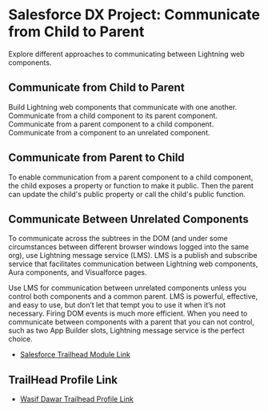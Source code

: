 # Salesforce DX Project: Communicate from Child to Parent

Explore different approaches to communicating between Lightning web components.

## Communicate from Child to Parent

Build Lightning web components that communicate with one another.
Communicate from a child component to its parent component.
Communicate from a parent component to a child component.
Communicate from a component to an unrelated component.

## Communicate from Parent to Child

To enable communication from a parent component to a child component, the child exposes a property or function to make it public. Then the parent can update the child's public property or call the child's public function.

## Communicate Between Unrelated Components

To communicate across the subtrees in the DOM (and under some circumstances between different browser windows logged into the same org), use Lightning message service (LMS). LMS is a publish and subscribe service that facilitates communication between Lightning web components, Aura components, and Visualforce pages.  

Use LMS for communication between unrelated components unless you control both components and a common parent. LMS is powerful, effective, and easy to use, but don’t let that tempt you to use it when it’s not necessary. Firing DOM events is much more efficient. When you need to communicate between components with a parent that you can not control, such as two App Builder slots, Lightning message service is the perfect choice.

- [Salesforce Trailhead Module Link](https://trailhead.salesforce.com/content/learn/projects/communicate-between-lightning-web-components?trailmix_creator_id=journeytosalesforce&trailmix_slug=all-about-lwc)

## TrailHead Profile Link

- [Wasif Dawar Trailhead Profile Link](https://www.salesforce.com/trailblazer/wasifdawar16)
